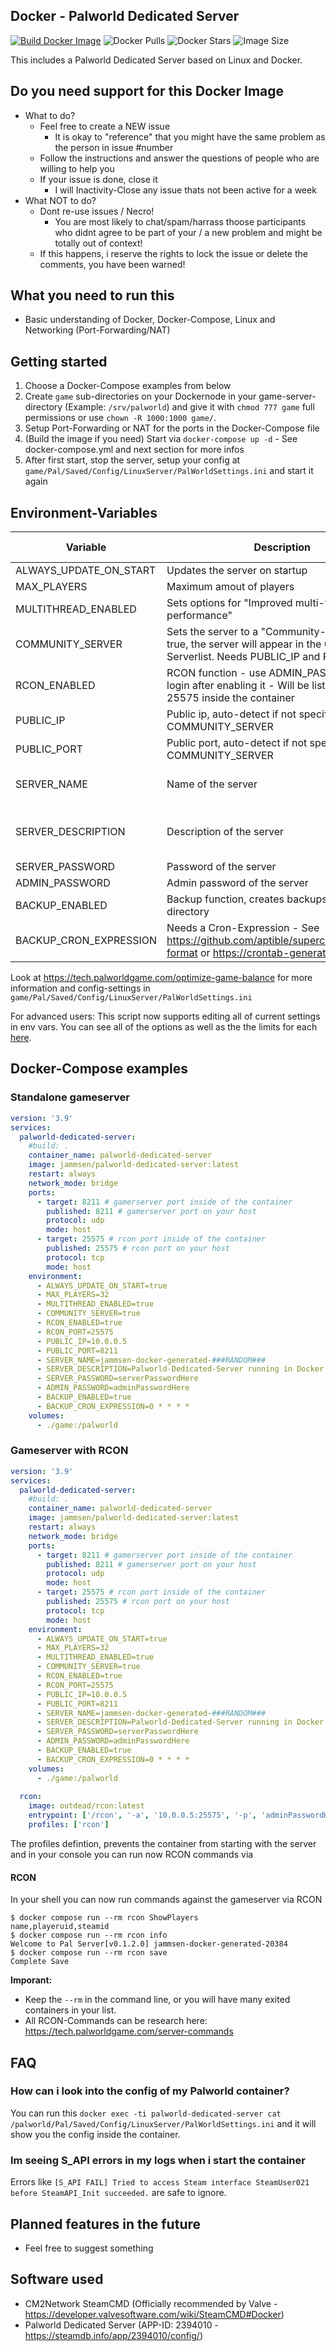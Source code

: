 ## Docker - Palworld Dedicated Server

[![Build Docker Image](https://github.com/jammsen/docker-palworld-dedicated-server/actions/workflows/docker-build-and-push.yml/badge.svg)](https://github.com/jammsen/docker-palworld-dedicated-server/actions/workflows/docker-build-and-push.yml)
![Docker Pulls](https://img.shields.io/docker/pulls/jammsen/palworld-dedicated-server)
![Docker Stars](https://img.shields.io/docker/stars/jammsen/palworld-dedicated-server)
![Image Size](https://img.shields.io/docker/image-size/jammsen/palworld-dedicated-server/latest)

This includes a Palworld Dedicated Server based on Linux and Docker.

## Do you need support for this Docker Image

- What to do?
  - Feel free to create a NEW issue
    - It is okay to "reference" that you might have the same problem as the person in issue #number
  - Follow the instructions and answer the questions of people who are willing to help you
  - If your issue is done, close it
    - I will Inactivity-Close any issue thats not been active for a week
- What NOT to do?
  - Dont re-use issues / Necro!
    - You are most likely to chat/spam/harrass thoose participants who didnt agree to be part of your / a new problem and might be totally out of context!
  - If this happens, i reserve the rights to lock the issue or delete the comments, you have been warned!

## What you need to run this

- Basic understanding of Docker, Docker-Compose, Linux and Networking (Port-Forwarding/NAT)

## Getting started

1. Choose a Docker-Compose examples from below
2. Create `game` sub-directories on your Dockernode in your game-server-directory (Example: `/srv/palworld`) and give it with `chmod 777 game` full permissions or use `chown -R 1000:1000 game/`.
3. Setup Port-Forwarding or NAT for the ports in the Docker-Compose file
4. (Build the image if you need) Start via `docker-compose up -d` - See docker-compose.yml and next section for more infos
5. After first start, stop the server, setup your config at `game/Pal/Saved/Config/LinuxServer/PalWorldSettings.ini` and start it again

## Environment-Variables
| Variable               | Description                                                                                                                           | Default Value                                          | Allowed Value   |
| ---------------------- | ------------------------------------------------------------------------------------------------------------------------------------- | ------------------------------------------------------ | --------------- |
| ALWAYS_UPDATE_ON_START | Updates the server on startup                                                                                                         | true                                                   | false/true      |
| MAX_PLAYERS            | Maximum amout of players                                                                                                              | 32                                                     | 1-32            |
| MULTITHREAD_ENABLED    | Sets options for "Improved multi-threaded CPU performance"                                                                            | true                                                   | false/true      |
| COMMUNITY_SERVER       | Sets the server to a "Community-Server". If true, the server will appear in the Community-Serverlist. Needs PUBLIC_IP and PUBLIC_PORT | true                                                   | false/true      |
| RCON_ENABLED           | RCON function - use ADMIN_PASSWORD to login after enabling it - Will be listening on port 25575 inside the container                  | true                                                   | false/true      |
| PUBLIC_IP              | Public ip, auto-detect if not specified, see COMMUNITY_SERVER                                                                         | 10.0.0.1                                               | ip address      |
| PUBLIC_PORT            | Public port, auto-detect if not specified, see COMMUNITY_SERVER                                                                       | 8211                                                   | 1024-65535      |
| SERVER_NAME            | Name of the server                                                                                                                    | jammsen-docker-generated-###RANDOM###                  | string          |
| SERVER_DESCRIPTION     | Description of the server                                                                                                             | Palworld-Dedicated-Server running in Docker by jammsen | string          |
| SERVER_PASSWORD        | Password of the server                                                                                                                | serverPasswordHere                                     | string          |
| ADMIN_PASSWORD         | Admin password of the server                                                                                                          | adminPasswordHere                                      | string          |
| BACKUP_ENABLED         | Backup function, creates backups in your `game` directory                                                                             | true                                                   | false/true      |
| BACKUP_CRON_EXPRESSION | Needs a Cron-Expression - See https://github.com/aptible/supercronic#crontab-format or https://crontab-generator.org/                 | 0 * * * * (meaning every hour)                         | Cron-Expression |

Look at https://tech.palworldgame.com/optimize-game-balance for more information and config-settings in `game/Pal/Saved/Config/LinuxServer/PalWorldSettings.ini`

For advanced users: This script now supports editing all of current settings in env vars. You can see all of the options as well as the the limits for each [here](supported_vars.md).

## Docker-Compose examples

### Standalone gameserver
```yml
version: '3.9'
services:
  palworld-dedicated-server:
    #build: .
    container_name: palworld-dedicated-server
    image: jammsen/palworld-dedicated-server:latest
    restart: always
    network_mode: bridge
    ports:
      - target: 8211 # gamerserver port inside of the container
        published: 8211 # gamerserver port on your host
        protocol: udp
        mode: host
      - target: 25575 # rcon port inside of the container
        published: 25575 # rcon port on your host
        protocol: tcp
        mode: host
    environment:
      - ALWAYS_UPDATE_ON_START=true
      - MAX_PLAYERS=32
      - MULTITHREAD_ENABLED=true
      - COMMUNITY_SERVER=true
      - RCON_ENABLED=true
      - RCON_PORT=25575
      - PUBLIC_IP=10.0.0.5
      - PUBLIC_PORT=8211
      - SERVER_NAME=jammsen-docker-generated-###RANDOM###
      - SERVER_DESCRIPTION=Palworld-Dedicated-Server running in Docker by jammsen
      - SERVER_PASSWORD=serverPasswordHere
      - ADMIN_PASSWORD=adminPasswordHere
      - BACKUP_ENABLED=true
      - BACKUP_CRON_EXPRESSION=0 * * * *
    volumes:
      - ./game:/palworld
```
### Gameserver with RCON
```yml
version: '3.9'
services:
  palworld-dedicated-server:
    #build: .
    container_name: palworld-dedicated-server
    image: jammsen/palworld-dedicated-server:latest
    restart: always
    network_mode: bridge
    ports:
      - target: 8211 # gamerserver port inside of the container
        published: 8211 # gamerserver port on your host
        protocol: udp
        mode: host
      - target: 25575 # rcon port inside of the container
        published: 25575 # rcon port on your host
        protocol: tcp
        mode: host
    environment:
      - ALWAYS_UPDATE_ON_START=true
      - MAX_PLAYERS=32
      - MULTITHREAD_ENABLED=true
      - COMMUNITY_SERVER=true
      - RCON_ENABLED=true
      - RCON_PORT=25575
      - PUBLIC_IP=10.0.0.5
      - PUBLIC_PORT=8211
      - SERVER_NAME=jammsen-docker-generated-###RANDOM###
      - SERVER_DESCRIPTION=Palworld-Dedicated-Server running in Docker by jammsen
      - SERVER_PASSWORD=serverPasswordHere
      - ADMIN_PASSWORD=adminPasswordHere
      - BACKUP_ENABLED=true
      - BACKUP_CRON_EXPRESSION=0 * * * *
    volumes:
      - ./game:/palworld
  
  rcon:
    image: outdead/rcon:latest
    entrypoint: ['/rcon', '-a', '10.0.0.5:25575', '-p', 'adminPasswordHere']
    profiles: ['rcon'] 
```
The profiles defintion, prevents the container from starting with the server and in your console you can run now RCON commands via
#### RCON
In your shell you can now run commands against the gameserver via RCON
```shell
$ docker compose run --rm rcon ShowPlayers
name,playeruid,steamid
$ docker compose run --rm rcon info
Welcome to Pal Server[v0.1.2.0] jammsen-docker-generated-20384
$ docker compose run --rm rcon save
Complete Save
```
**Imporant:**
- Keep the `--rm` in the command line, or you will have many exited containers in your list. 
- All RCON-Commands can be research here: https://tech.palworldgame.com/server-commands

## FAQ

### How can i look into the config of my Palworld container?
You can run this `docker exec -ti palworld-dedicated-server cat /palworld/Pal/Saved/Config/LinuxServer/PalWorldSettings.ini` and it will show you the config inside the container.

### Im seeing S_API errors in my logs when i start the container
Errors like `[S_API FAIL] Tried to access Steam interface SteamUser021 before SteamAPI_Init succeeded.` are safe to ignore.

## Planned features in the future

- Feel free to suggest something

## Software used

- CM2Network SteamCMD (Officially recommended by Valve - https://developer.valvesoftware.com/wiki/SteamCMD#Docker) 
- Palworld Dedicated Server (APP-ID: 2394010 - https://steamdb.info/app/2394010/config/)
